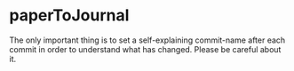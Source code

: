 # paperToJournal
The only important thing is to set a self-explaining commit-name after each commit in order to understand what has changed. Please be careful about it.
